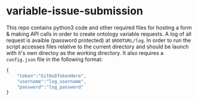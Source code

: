 # variable-issue-submission
This repo contains python3 code and other required files for hosting a form & making API calls in order to create ontology variable requests. A log of all request is avaible (password protected) at `$ROOTURL/log`. In order to run the script accesses files relative to the current directory and should be launch with it's own directoy as the working directory. It also requires a `config.json` file in the following format: 

```javascript
{
    "token":"GitHubTokenHere",
    "username":"log_username",
    "password":"log_password"
}
```
